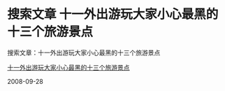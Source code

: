 # 搜索文章 十一外出游玩大家小心最黑的十三个旅游景点

搜索文章：十一外出游玩大家小心最黑的十三个旅游景点

[十一外出游玩大家小心最黑的十三个旅游景点](http://www.google.cn/search?q=%E5%8D%81%E4%B8%80%E5%A4%96%E5%87%BA%E6%B8%B8%E7%8E%A9%E5%A4%A7%E5%AE%B6%E5%B0%8F%E5%BF%83%E6%9C%80%E9%BB%91%E7%9A%84%E5%8D%81%E4%B8%89%E4%B8%AA%E6%97%85%E6%B8%B8%E6%99%AF%E7%82%B9&ie=utf-8&oe=utf-8&aq=t&rls=com.ubuntu:zh-CN:unofficial&client=firefox-a)


2008-09-28